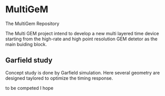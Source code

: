 MultiGeM
========

The MultiGem Repository

The Multi GEM project intend to develop a new multi layered time device 
starting from the high-rate and high point resolution GEM detetor as the
main buiding block. 

Garfield study
-------------
Concept study is done by Garfield simulation. Here several geometry are 
designed taylored to optimize the timing response.

to be competed I hope


